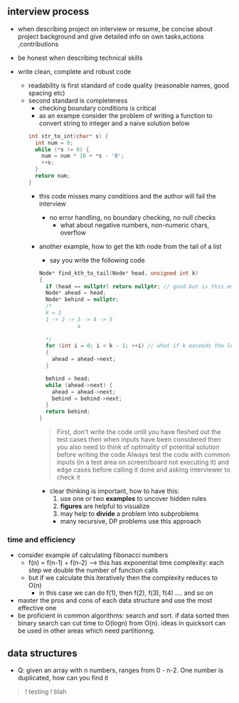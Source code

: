 ## interview process
- when describing project on interview or resume, be concise about project background and give detailed info on own tasks,actions ,contributions

- be honest when describing technical skills

- write clean, complete and robust code
  - readability is first standard of code quality (reasonable names, good spacing etc)
  - second standard is completeness
    - checking boundary conditions is critical
    - as an exampe consider the problem of writing a function to convert string to integer and a naive solution below
    ```cpp
    int str_to_int(char* s) {
      int num = 0;
      while (*s != 0) {
        num = num * 10 + *s - '0';
        ++s;
      }
      return num;
    }
    ```
    - this code misses many conditions and the author will fail the interview
      - no error handling, no boundary checking, no null checks
        - what about negative numbers, non-numeric chars, overflow 
    - another example, how to get the kth node from the tail of a list
      - say you write the following code
      ```cpp
      Node* find_kth_to_tail(Node* head, unsigned int k)
      {
        if (head == nullptr) return nullptr; // good but is this enough?
        Node* ahead = head;
        Node* behind = nullptr;
        /*
        k = 2
        1 -> 2 -> 3 -> 4 -> 5
                  a                     
        
        */
        for (int i = 0; i < k - 1; ++i) // what if k exceeds the length of list, what if k  is 0
        {
          ahead = ahead->next;
        }

        behind = head;
        while (ahead->next) {
          ahead = ahead->next;
          behind = behind->next;
        }
        return behind;
      }
      ```

      > First, don't write the code until you have fleshed out the test cases
      > then when inputs have been considered then you also need to think of optimality
      > of potential solution before writing the code
      > Always test the code with common inputs (in a test area on screen/board not executing it) and edge cases 
      > before calling it done and asking interviewer to check it 

      - clear thinking is important, how to have this:
        1. use one or two **examples** to uncover hidden rules
        2. **figures** are helpful to visualize
        3. may help to **divide** a problem into subproblems
          - many recursive, DP problems use this approach
          
### time and efficiency

- consider example of calculating fibonacci numbers
  - f(n) = f(n-1) + f(n-2) --> this has exponential time complexity: each step we double the number of function calls
  - but if we calculate this iteratively then the complexity reduces to O(n)
    - in this case we can do f(1), then f(2), f(3), f(4) .... and so on
- master the pros and cons of each data structure and use the most effective one
- be proficient in common algorithms: search and sort. if data sorted then binary search can cut time to O(logn) from O(n).
  ideas in quicksort can be used in other areas which need partitionng.

## data structures

- Q: given an array with n numbers, ranges from 0 - n-2. One number is duplicated, how can you find it 

>! testing
>! blah



